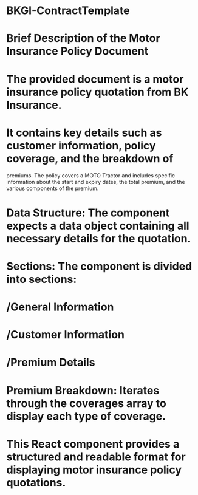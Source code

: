 # BKGI-ContractTemplate
# Brief Description of the Motor Insurance Policy Document

# The provided document is a motor insurance policy quotation from BK Insurance.
# It contains key details such as customer information, policy coverage, and the breakdown of 
 premiums. The policy covers a MOTO Tractor and includes specific information about the start and expiry dates, the total premium, and the various components of the premium.
 
# Data Structure:  The component expects a data object containing all necessary details for the quotation.
# Sections: The component is divided into sections:
# /General Information
# /Customer Information
# /Premium Details
# Premium Breakdown: Iterates through the coverages array to display each type of coverage.

# This React component provides a structured and readable format for displaying motor insurance policy quotations.
